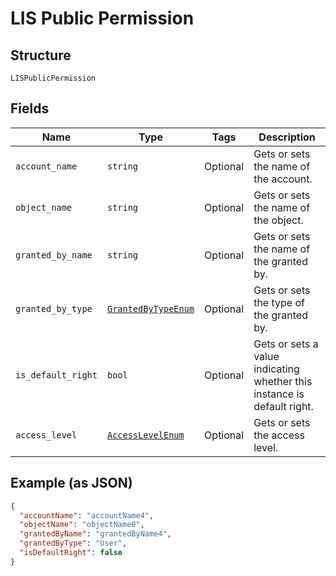 
# LIS Public Permission

## Structure

`LISPublicPermission`

## Fields

| Name | Type | Tags | Description |
|  --- | --- | --- | --- |
| `account_name` | `string` | Optional | Gets or sets the name of the account. |
| `object_name` | `string` | Optional | Gets or sets the name of the object. |
| `granted_by_name` | `string` | Optional | Gets or sets the name of the granted by. |
| `granted_by_type` | [`GrantedByTypeEnum`](../../doc/models/granted-by-type-enum.md) | Optional | Gets or sets the type of the granted by. |
| `is_default_right` | `bool` | Optional | Gets or sets a value indicating whether this instance is default right. |
| `access_level` | [`AccessLevelEnum`](../../doc/models/access-level-enum.md) | Optional | Gets or sets the access level. |

## Example (as JSON)

```json
{
  "accountName": "accountName4",
  "objectName": "objectName0",
  "grantedByName": "grantedByName4",
  "grantedByType": "User",
  "isDefaultRight": false
}
```


